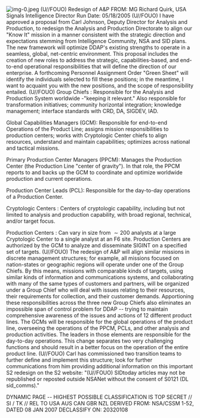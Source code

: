 ![img-0.jpeg](img-0.jpeg)
(U//FOUO) Redesign of A\&P
FROM: MG Richard Quirk, USA Signals Intelligence Director Run Date: 05/18/2005
(U//FOUO) I have approved a proposal from Carl Johnson, Deputy Director for Analysis and Production, to redesign the Analysis and Production Directorate to align our "Know It" mission in a manner consistent with the strategic direction and expectations stemming from Intelligence Community, NSA and SID plans. The new framework will optimize DDAP's existing strengths to operate in a seamless, global, net-centric environment. This proposal includes the creation of new roles to address the strategic, capabilities-based, and end-to-end operational responsibilities that will define the direction of our enterprise. A forthcoming Personnel Assignment Order "Green Sheet" will identify the individuals selected to fill these positions; in the meantime, I want to acquaint you with the new positions, and the scope of responsibility entailed.
(U//FOUO) Group Chiefs : Responsible for the Analysis and Production System worldwide -"keeping it relevant." Also responsible for transformation initiatives; community horizontal integration; knowledge management; interface standards with CRD, DA, SIGDEV, IAD.

Global Capabilities Managers (GCM): Responsible for end-to-end Operations of the Product Line; assigns mission responsibilities to production centers; works with Cryptologic Center chiefs to align resources, understand and maintain capabilities; optimizes across national and tactical missions.

Primary Production Center Managers (PPCM): Manages the Production Center (the Production Line "center of gravity"). In that role, the PPCM reports to and backs up the GCM to coordinate and optimize worldwide production and current operations.

Production Center Leads (PCL): Responsible for the day-to-day operations of a Production Center.

Cryptologic Centers : Centers of cryptologic capability, including but not limited to analysis and production capability, with broad regional, technical, and/or target focus.

Production Centers : Can vary in size from $\sim 200$ analysts at a large Cryptologic Center to a single analyst at an F6 site. Production Centers are authorized by the GCM to analyze and disseminate SIGINT on a specified set of targets.
(U//FOUO) The redesign of A\&P will align similar missions in discrete management structures; for example, all missions focused on nation-states or geographic regions will operate under one of the Group Chiefs. By this means, missions with comparable kinds of targets, using similar kinds of information and communications systems, and collaborating with many of the same types of customers and partners, will be organized under a Group Chief who will deal with issues relating to their resources, their requirements for collection, and their customer demands. Apportioning these responsibilities across the three new Group Chiefs also eliminates an impossible span of control problem for DDAP -- trying to maintain comprehensive awareness of the issues and actions of 12 different product lines. The GCMs will be responsible for the global operations of the product line, overseeing the operations of the PPCM, PCLs, and other analysis and production activities. The leaders in those elements are responsible for the day-to-day operations. This change separates two very challenging functions and should result in a better focus on the operation of the entire product line.
(U//FOUO) Carl has commissioned two transition teams to further define and implement this structure; look for further communications from him providing additional information on this important S2 redesign on the S2 website:
"(U//FOUO) SIDtoday articles may not be republished or reposted outside NSANet without the consent of S0121 (DL sid_comms)."

DYNAMIC PAGE -- HIGHEST POSSIBLE CLASSIFICATION IS
TOP SECRET // SI / TK // REL TO USA AUS CAN GBR NZL
DERIVED FROM: NSA/CSSM 1-52, DATED 08 JAN 2007 DECLASSIFY ON: 20320108
